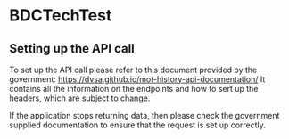 # BDCTechTest

## Setting up the API call
To set up the API call please refer to this document provided by the government: https://dvsa.github.io/mot-history-api-documentation/
It contains all the information on the endpoints and how to sert up the headers, which are subject to change.

If the application stops returning data, then please check the government supplied documentation to ensure that the request is set up correctly.